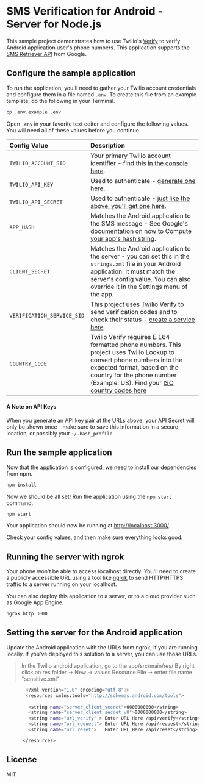 # SMS Verification for Android - Server for Node.js



This sample project demonstrates how to use Twilio's [Verify](https://www.twilio.com/verify/)
to verify Android application user's phone numbers. This application supports the [SMS Retriever API](https://developers.google.com/identity/sms-retriever/overview)
from Google.

## Configure the sample application

To run the application, you'll need to gather your Twilio account credentials and configure them
in a file named `.env`. To create this file from an example template, do the following in your
Terminal.

```bash
cp .env.example .env
```

Open `.env` in your favorite text editor and configure the following values. You will need all of these values before you continue.

| Config Value  | Description |
| :-------------  |:------------- |
`TWILIO_ACCOUNT_SID` | Your primary Twilio account identifier - find this [in the console here](https://www.twilio.com/console).
`TWILIO_API_KEY` | Used to authenticate - [generate one here](https://www.twilio.com/console/dev-tools/api-keys).
`TWILIO_API_SECRET` | Used to authenticate - [just like the above, you'll get one here](https://www.twilio.com/console/dev-tools/api-keys).
`APP_HASH` | Matches the Android application to the SMS message - See Google's documentation on how to [Compute your app's hash string](https://developers.google.com/identity/sms-retriever/verify#computing_your_apps_hash_string).
`CLIENT_SECRET` | Matches the Android application to the server - you can set this in the `strings.xml` file in your Android application. It must match the server's config value. You can also override it in the Settings menu of the app.
`VERIFICATION_SERVICE_SID` | This project uses Twilio Verify to send verification codes and to check their status - [create a service here](https://www.twilio.com/console/verify/services).
`COUNTRY_CODE` | Twilio Verify requires E.164 formatted phone numbers. This project uses Twilio Lookup to convert phone numbers into the expected format, based on the country for the phone number (Example: US). Find your [ISO country codes here](https://en.wikipedia.org/wiki/ISO_3166-1_alpha-2#Officially_assigned_code_elements)

#### A Note on API Keys

When you generate an API key pair at the URLs above, your API Secret will only be shown once - 
make sure to save this information in a secure location, or possibly your `~/.bash_profile`.

## Run the sample application

Now that the application is configured, we need to install our dependencies from npm.

```bash
npm install
```

Now we should be all set! Run the application using the `npm start` command.

```bash
npm start
```

Your application should now be running at [http://localhost:3000/](http://localhost:3000/). 

Check your config values, and then make sure everything looks good.

## Running the server with ngrok

Your phone won't be able to access localhost directly. You'll need to create a publicly accessible URL 
using a tool like [ngrok](https://ngrok.com/) to send HTTP/HTTPS traffic to a server running on your localhost. 

You can also deploy this application to a server, or to a cloud provider such as Google App Engine.

```bash
ngrok http 3000
```

## Setting the server for the Android application

Update the Android application with the URLs from ngrok, if you are running locally. If you've deployed this solution to a server, you can use those URLs.

> In the Twilio android application, go to the app/src/main/res/
> By right click on res folder -> New -> values Resource File -> enter file name "sensitive.xml"

```bash
       <?xml version="1.0" encoding="utf-8"?>
       <resources xmlns:tools="http://schemas.android.com/tools">
    
        <string name="server_client_secret">0000000000</string>
        <string name="server_client_secret_v8">0000000000</string>
        <string name="url_verify" > Enter URL Here /api/verify</string>
        <string name="url_request"> Enter URL Here /api/request</string>
        <string name="url_reset">   Enter URL Here /api/reset</string>

      </resources>
```

## License
MIT
